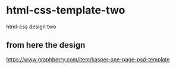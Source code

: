 # html-css-template-two
html-css design two
## from here the design 
https://www.graphberry.com/item/kasper-one-page-psd-template
